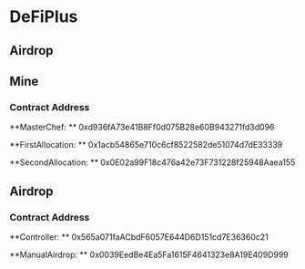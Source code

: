 # DeFiPlus

## Airdrop



## Mine

### Contract Address

**MasterChef: ** 0xd936fA73e41B8Ff0d075B28e60B943271fd3d096

**FirstAllocation: ** 0x1acb54865e710c6cf8522582de51074d7dE33339

**SecondAllocation: ** 0x0E02a99F18c476a42e73F731228f25948Aaea155



## Airdrop

### Contract Address

**Controller: ** 0x565a071faACbdF6057E644D6D151cd7E36360c21

**ManualAirdrop: ** 0x0039EedBe4Ea5Fa1615F4641323e8A19E409D999
